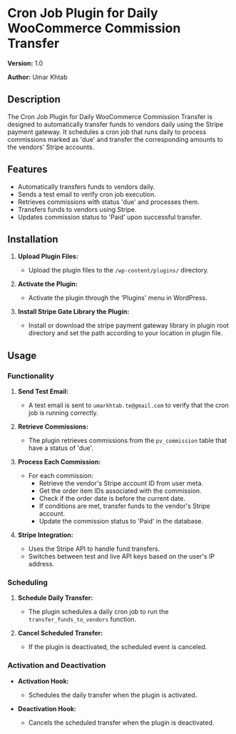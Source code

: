 # Cron Job Plugin for Daily WooCommerce Commission Transfer

**Version:** 1.0

**Author:** Umar Khtab

## Description
The Cron Job Plugin for Daily WooCommerce Commission Transfer is designed to automatically transfer funds to vendors daily using the Stripe payment gateway. It schedules a cron job that runs daily to process commissions marked as 'due' and transfer the corresponding amounts to the vendors' Stripe accounts.

## Features
- Automatically transfers funds to vendors daily.
- Sends a test email to verify cron job execution.
- Retrieves commissions with status 'due' and processes them.
- Transfers funds to vendors using Stripe.
- Updates commission status to 'Paid' upon successful transfer.

## Installation

1. **Upload Plugin Files:**
   - Upload the plugin files to the `/wp-content/plugins/` directory.

2. **Activate the Plugin:**
   - Activate the plugin through the 'Plugins' menu in WordPress.

3. **Install Stripe Gate Library the Plugin:**
   - Install or download the stripe payment gateway library in plugin root directory and set the path according to your location in plugin file.

## Usage

### Functionality

1. **Send Test Email:**
   - A test email is sent to `umarkhtab.te@gmail.com` to verify that the cron job is running correctly.

2. **Retrieve Commissions:**
   - The plugin retrieves commissions from the `pv_commission` table that have a status of 'due'.

3. **Process Each Commission:**
   - For each commission:
     - Retrieve the vendor's Stripe account ID from user meta.
     - Get the order item IDs associated with the commission.
     - Check if the order date is before the current date.
     - If conditions are met, transfer funds to the vendor's Stripe account.
     - Update the commission status to 'Paid' in the database.

4. **Stripe Integration:**
   - Uses the Stripe API to handle fund transfers.
   - Switches between test and live API keys based on the user's IP address.

### Scheduling

1. **Schedule Daily Transfer:**
   - The plugin schedules a daily cron job to run the `transfer_funds_to_vendors` function.

2. **Cancel Scheduled Transfer:**
   - If the plugin is deactivated, the scheduled event is canceled.

### Activation and Deactivation

- **Activation Hook:**
  - Schedules the daily transfer when the plugin is activated.

- **Deactivation Hook:**
  - Cancels the scheduled transfer when the plugin is deactivated.

